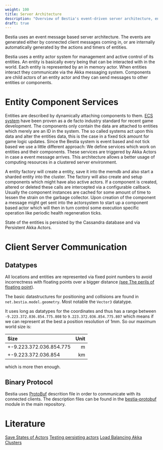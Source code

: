 ```yaml
---
weight: 100
title: Server Architecture
description: "Overview of Bestia's event-driven server architecture, entity actor system, client-server communication, and data persistence."
draft: true
---
```


Bestia uses an event message based server architecture. The events are generated either by connected client messages coming in, or are internally automatically generated by the actions and timers of entities.

Bestia uses a entity actor system for management and active control of its entities. An entity is basically every being that can be interacted with in the world. Each entity is represented by an in memory actor. When entities interact they communicate via the Akka messaging system. Components are child actors of an entity actor and they can send messages to other entities or components.

# Entity Component Services

Entities are described by dynamically attaching components to them. [ECS system](https://en.wikipedia.org/wiki/Entity_component_system) have been proven as a de facto industry standard for recent game development. The components only contain the data are attached to entities which merely are an ID in the system. The so called systems act upon this data and alter the entities data, this is the case in a fixed tick amount for game logic updates. Since the Bestia system is event based and not tick based we use a little different approach: We define services which work on entities and their components. These services are triggered by Akka Actors in case a event message arrives. This architecture allows a better usage of computing resources in a clustered server environment.

A entity factory will create a entity, save it into the memdb and also start a sharded entity into the cluster. The factory will also create and setup components which might have also active actors. If a component is created, altered or deleted these calls are intercepted via a configurable callback. Usually the component instances are cached for some amount of time to lessen the strain on the garbage collector. Upon creation of the component a message might get sent into the actorsystem to start up a component based actor which will then in turn control some execution specific operation like periodic health regeneration ticks.

State of the entities is persisted by the Cassandra database and via Persistent Akka Actors.

# Client Server Communication

## Datatypes

All locations and entities are represented via fixed point numbers to avoid incorrectness with floating points over a bigger distance [(see The perils of floating point](http://www.stat.cmu.edu/~brian/711/week03/perils-of-floating-point.pdf)).

The basic datastructures for positioning and collisions are found in `net.bestia.model.geometry`. Most notable the `Vector3` datatype.

It uses long as datatypes for the coordinates and thus has a range between `-9.223.372.036.854.775.808` to
`9.223.372.036.854.775.807` which means if we can represent at the best a position resolution of 1mm. So our
maximum world size is:

| Size                    | Unit |
| :---------------------- | ---: |
| +-9.223.372.036.854.775 |    m |
| +-9.223.372.036.854     |   km |

which is more then enough.

## Binary Protocol

Bestia uses [ProtoBuf](https://developers.google.com/protocol-buffers) descrition file in order to communicate with its connected clients. The description files can be found in the [bestia-protobuf](https://github.com/tfelix/bestia-behemoth/tree/master/bestia-proto-messages) module in the main repository.

# Literature

[Save States of Actors](https://medium.com/@takezoe/save-state-of-actor-using-akka-persistence-a9111ff2c42b)
[Testing persisting actors](http://tudorzgureanu.com/akka-persistence-testing-persistent-actors/)
[Load Balancing Akka Clusters](http://blog.kamkor.me/Akka-Cluster-Load-Balancing/)